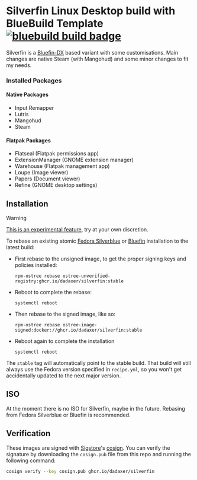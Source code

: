 # Silverfin Linux Desktop build with BlueBuild Template &nbsp; [![bluebuild build badge](https://github.com/dadaxer/silverfin/actions/workflows/build.yml/badge.svg)](https://github.com/dadaxer/silverfin/actions/workflows/build.yml)

Silverfin is a [Bluefin-DX](https://projectbluefin.io/) based variant with some customisations.
Main changes are native Steam (with Mangohud) and some minor changes to fit my needs.

### Installed Packages

#### Native Packages
- Input Remapper
- Lutris
- Mangohud
- Steam

#### Flatpak Packages
- Flatseal (Flatpak permissions app)
- ExtensionManager (GNOME extension manager)
- Warehouse (Flatpak management app)
- Loupe (Image viewer)
- Papers (Document viewer)
- Refine (GNOME desktop settings)

## Installation

> [!WARNING]
> [This is an experimental feature](https://www.fedoraproject.org/wiki/Changes/OstreeNativeContainerStable), try at your own discretion.

To rebase an existing atomic [Fedora Silverblue](https://fedoraproject.org/atomic-desktops/silverblue/) or [Bluefin](https://projectbluefin.io/) installation to the latest build:

- First rebase to the unsigned image, to get the proper signing keys and policies installed:
  ```
  rpm-ostree rebase ostree-unverified-registry:ghcr.io/dadaxer/silverfin:stable
  ```
- Reboot to complete the rebase:
  ```
  systemctl reboot
  ```
- Then rebase to the signed image, like so:
  ```
  rpm-ostree rebase ostree-image-signed:docker://ghcr.io/dadaxer/silverfin:stable
  ```
- Reboot again to complete the installation
  ```
  systemctl reboot
  ```

The `stable` tag will automatically point to the stable build. That build will still always use the Fedora version specified in `recipe.yml`, so you won't get accidentally updated to the next major version.

## ISO

At the moment there is no ISO for Silverfin, maybe in the future. Rebasing from Fedora Silverblue or Bluefin is recommended.

## Verification

These images are signed with [Sigstore](https://www.sigstore.dev/)'s [cosign](https://github.com/sigstore/cosign). You can verify the signature by downloading the `cosign.pub` file from this repo and running the following command:

```bash
cosign verify --key cosign.pub ghcr.io/dadaxer/silverfin
```
